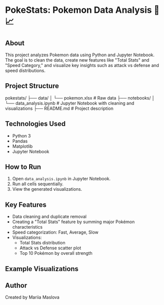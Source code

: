 # PokeStats: Pokemon Data Analysis 🧹📈

## About

This project analyzes Pokemon data using Python and Jupyter Notebook.  
The goal is to clean the data, create new features like "Total Stats" and "Speed Category," and visualize key insights such as attack vs defense and speed distributions.

## Project Structure

pokestats/ ├── data/ │ └── pokemon.xlsx # Raw data ├── notebooks/ │ └── data_analysis.ipynb # Jupyter Notebook with cleaning and visualizations ├── README.md # Project description


## Technologies Used

- Python 3
- Pandas
- Matplotlib
- Jupyter Notebook

## How to Run

1. Open `data_analysis.ipynb` in Jupyter Notebook.
2. Run all cells sequentially.
3. View the generated visualizations.

## Key Features

- Data cleaning and duplicate removal
- Creating a "Total Stats" feature by summing major Pokémon characteristics
- Speed categorization: Fast, Average, Slow
- Visualizations:
  - Total Stats distribution
  - Attack vs Defense scatter plot
  - Top 10 Pokémon by overall strength

## Example Visualizations



## Author

Created by Mariia Maslova
